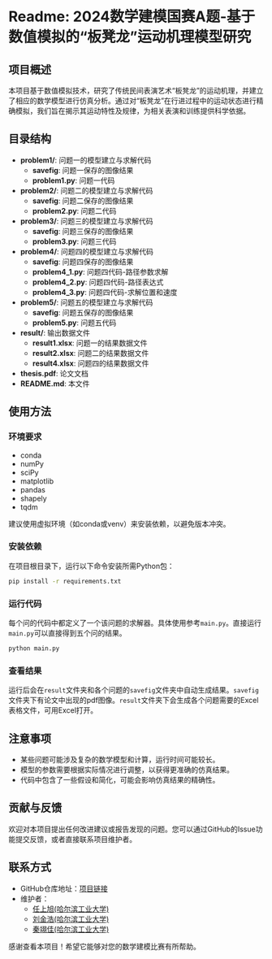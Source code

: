 # Readme: 2024数学建模国赛A题-基于数值模拟的“板凳龙”运动机理模型研究

## 项目概述

本项目基于数值模拟技术，研究了传统民间表演艺术“板凳龙”的运动机理，并建立了相应的数学模型进行仿真分析。通过对“板凳龙”在行进过程中的运动状态进行精确模拟，我们旨在揭示其运动特性及规律，为相关表演和训练提供科学依据。

## 目录结构

- **problem1/**: 问题一的模型建立与求解代码
   - **savefig**: 问题一保存的图像结果
   - **problem1.py**: 问题一代码
- **problem2/**: 问题二的模型建立与求解代码
   - **savefig**: 问题二保存的图像结果
   - **problem2.py**: 问题二代码
- **problem3/**: 问题三的模型建立与求解代码
   - **savefig**: 问题三保存的图像结果
   - **problem3.py**: 问题三代码
- **problem4/**: 问题四的模型建立与求解代码
   - **savefig**: 问题四保存的图像结果
   - **problem4_1.py**: 问题四代码-路径参数求解
   - **problem4_2.py**: 问题四代码-路径表达式
   - **problem4_3.py**: 问题四代码-求解位置和速度
- **problem5/**: 问题五的模型建立与求解代码
   - **savefig**: 问题五保存的图像结果
   - **problem5.py**: 问题五代码
- **result/**: 输出数据文件
   - **result1.xlsx**: 问题一的结果数据文件
   - **result2.xlsx**: 问题二的结果数据文件
   - **result4.xlsx**: 问题四的结果数据文件
- **thesis.pdf**: 论文文档
- **README.md**: 本文件

## 使用方法

### 环境要求

- conda
- numPy
- sciPy
- matplotlib
- pandas
- shapely
- tqdm

建议使用虚拟环境（如conda或venv）来安装依赖，以避免版本冲突。

### 安装依赖

在项目根目录下，运行以下命令安装所需Python包：

```bash
pip install -r requirements.txt
```

### 运行代码

每个问的代码中都定义了一个该问题的求解器。具体使用参考`main.py`。直接运行`main.py`可以直接得到五个问的结果。

```bash
python main.py
```

### 查看结果

运行后会在`result`文件夹和各个问题的`savefig`文件夹中自动生成结果。`savefig`文件夹下有论文中出现的pdf图像。`result`文件夹下会生成各个问题需要的Excel表格文件，可用Excel打开。

## 注意事项

- 某些问题可能涉及复杂的数学模型和计算，运行时间可能较长。
- 模型的参数需要根据实际情况进行调整，以获得更准确的仿真结果。
- 代码中包含了一些假设和简化，可能会影响仿真结果的精确性。

## 贡献与反馈

欢迎对本项目提出任何改进建议或报告发现的问题。您可以通过GitHub的Issue功能提交反馈，或者直接联系项目维护者。

## 联系方式

- GitHub仓库地址：[项目链接](https://github.com/BrassWrench/CUMCM2024-A-202408007227)
- 维护者：
   - [任上旭(哈尔滨工业大学)](https://github.com/BrassWrench)
   - [刘金浩(哈尔滨工业大学)](https://github.com/FarzoneILIN)
   - [秦翊佳(哈尔滨工业大学)](https://github.com/corinamedici)

感谢查看本项目！希望它能够对您的数学建模比赛有所帮助。
